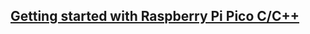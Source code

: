 ## [Getting started with Raspberry Pi Pico C/C++](https://datasheets.raspberrypi.com/pico/getting-started-with-pico.pdf)
